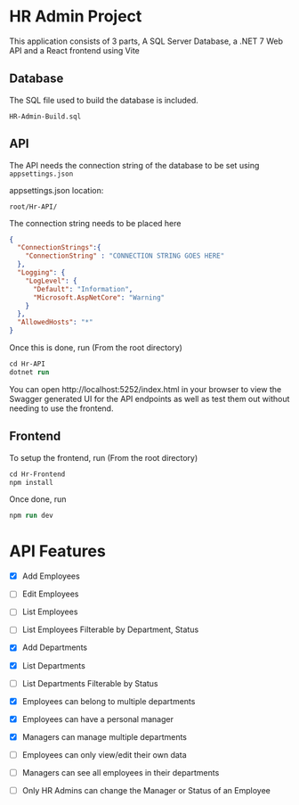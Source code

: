 # HR Admin Project

This application consists of 3 parts, A SQL Server Database, a .NET 7 Web API and a React frontend using Vite

## Database
The SQL file used to build the database is included. 

`HR-Admin-Build.sql`

## API
The API needs the connection string of the database to be set using `appsettings.json`

appsettings.json location:

```
root/Hr-API/
```

The connection string needs to be placed here

```json
{ 
  "ConnectionStrings":{
    "ConnectionString" : "CONNECTION STRING GOES HERE"
  },
  "Logging": {
    "LogLevel": {
      "Default": "Information",
      "Microsoft.AspNetCore": "Warning"
    }
  },
  "AllowedHosts": "*"
}

```

Once this is done, run (From the root directory)
```ps
cd Hr-API
dotnet run
```

You can open http://localhost:5252/index.html in your browser to view the Swagger generated UI for the API endpoints as well as test them out without needing to use the frontend.


## Frontend
To setup the frontend, run (From the root directory)

```ps
cd Hr-Frontend
npm install
```

Once done, run 
```ps
npm run dev
```

# API Features

- [x] Add Employees
- [ ] Edit Employees
- [ ] List Employees
- [ ] List Employees Filterable by Department, Status
- [x] Add Departments
- [x] List Departments
- [ ] List Departments Filterable by Status

- [x] Employees can belong to multiple departments
- [x] Employees can have a personal manager
- [x] Managers can manage multiple departments

- [ ] Employees can only view/edit their own data
- [ ] Managers can see all employees in their departments
- [ ] Only HR Admins can change the Manager or Status of an Employee
